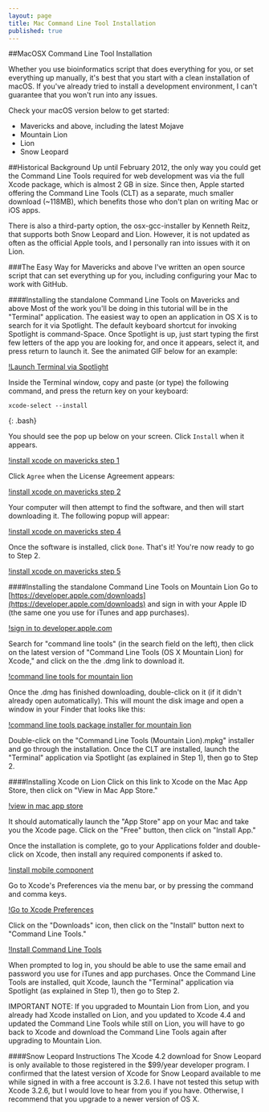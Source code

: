 ```yaml
---
layout: page
title: Mac Command Line Tool Installation
published: true
---
```

##MacOSX Command Line Tool Installation

Whether you use bioinformatics script that does everything for you, or set everything up manually, it's best that you start with a clean installation of macOS. If you've already tried to install a development environment, I can't guarantee that you won't run into any issues. 

Check your macOS version below to get started:

- Mavericks and above, including the latest Mojave
- Mountain Lion
- Lion
- Snow Leopard

##Historical Background
Up until February 2012, the only way you could get the Command Line Tools required for web development was via the full Xcode package, which is almost 2 GB in size. Since then, Apple started offering the Command Line Tools (CLT) as a separate, much smaller download (~118MB), which benefits those who don't plan on writing Mac or iOS apps.

There is also a third-party option, the osx-gcc-installer by Kenneth Reitz, that supports both Snow Leopard and Lion. However, it is not updated as often as the official Apple tools, and I personally ran into issues with it on Lion.

###The Easy Way for Mavericks and above
I've written an open source script that can set everything up for you, including configuring your Mac to work with GitHub.


####Installing the standalone Command Line Tools on Mavericks and above
Most of the work you'll be doing in this tutorial will be in the "Terminal" application. The easiest way to open an application in OS X is to search for it via Spotlight. The default keyboard shortcut for invoking Spotlight is command-Space. Once Spotlight is up, just start typing the first few letters of the app you are looking for, and once it appears, select it, and press return to launch it. See the animated GIF below for an example:

[!Launch Terminal via Spotlight](https://www.moncefbelyamani.com/images/spotlight-terminal.gif)

Inside the Terminal window, copy and paste (or type) the following command, and press the return key on your keyboard:
```
xcode-select --install
```
{: .bash}

You should see the pop up below on your screen. Click ```Install``` when it appears.

 [!install xcode on mavericks step 1](https://www.moncefbelyamani.com/images/install-clt-mavericks-step-1.png)

Click ```Agree``` when the License Agreement appears:

[!install xcode on mavericks step 2](https://www.moncefbelyamani.com/images/install-clt-mavericks-step-2.png)

Your computer will then attempt to find the software, and then will start downloading it. The following popup will appear:

[!install xcode on mavericks step 4](https://www.moncefbelyamani.com/images/install-clt-mavericks-step-4.png)

Once the software is installed, click ```Done```. That's it! You're now ready to go to Step 2.

[!install xcode on mavericks step 5](https://www.moncefbelyamani.com/images/install-clt-mavericks-step-5.png)

####Installing the standalone Command Line Tools on Mountain Lion
Go to [https://developer.apple.com/downloads](https://developer.apple.com/downloads) and sign in with your Apple ID (the same one you use for iTunes and app purchases).

[!sign in to developer.apple.com](https://www.moncefbelyamani.com/images/sign-in-with-your-apple-id-apple-developer.jpg)

Search for "command line tools" (in the search field on the left), then click on the latest version of "Command Line Tools (OS X Mountain Lion) for Xcode," and click on the the .dmg link to download it.

[!command line tools for mountain lion](https://www.moncefbelyamani.com/images/command-line-tools-for-mountain-lion.jpg)

Once the .dmg has finished downloading, double-click on it (if it didn't already open automatically). This will mount the disk image and open a window in your Finder that looks like this:

[!command line tools package installer for mountain lion](https://www.moncefbelyamani.com/images/command-line-tools-mountain-lion.jpg)

Double-click on the "Command Line Tools (Mountain Lion).mpkg" installer and go through the installation. Once the CLT are installed, launch the "Terminal" application via Spotlight (as explained in Step 1), then go to Step 2.

####Installing Xcode on Lion
Click on this link to Xcode on the Mac App Store, then click on "View in Mac App Store."

[!view in mac app store](https://www.moncefbelyamani.com/images/view-in-mas.jpg)

It should automatically launch the "App Store" app on your Mac and take you the Xcode page. Click on the "Free" button, then click on "Install App."

Once the installation is complete, go to your Applications folder and double-click on Xcode, then install any required components if asked to.

[!install mobile component](https://www.moncefbelyamani.com/images/xcode-component.jpg)

Go to Xcode's Preferences via the menu bar, or by pressing the command and comma keys.

[!Go to Xcode Preferences](https://www.moncefbelyamani.com/images/xcode-prefs.jpg)

Click on the "Downloads" icon, then click on the "Install" button next to "Command Line Tools."

[!Install Command Line Tools](!https://www.moncefbelyamani.com/images/install-clt.jpg)

When prompted to log in, you should be able to use the same email and password you use for iTunes and app purchases. Once the Command Line Tools are installed, quit Xcode, launch the "Terminal" application via Spotlight (as explained in Step 1), then go to Step 2.

IMPORTANT NOTE: If you upgraded to Mountain Lion from Lion, and you already had Xcode installed on Lion, and you updated to Xcode 4.4 and updated the Command Line Tools while still on Lion, you will have to go back to Xcode and download the Command Line Tools again after upgrading to Mountain Lion.

####Snow Leopard Instructions
The Xcode 4.2 download for Snow Leopard is only available to those registered in the $99/year developer program. I confirmed that the latest version of Xcode for Snow Leopard available to me while signed in with a free account is 3.2.6. I have not tested this setup with Xcode 3.2.6, but I would love to hear from you if you have. Otherwise, I recommend that you upgrade to a newer version of OS X.

